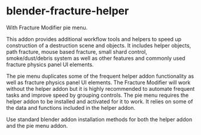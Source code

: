 # blender-fracture-helper
With Fracture Modifier pie menu.

This addon provides additional workflow tools and helpers to speed up construction of a destruction scene and objects.  It includes helper objects, path fracture, mouse based fracture, small shard control, smoke/dust/debris system as well as other features and commonly used fracture physics panel UI elements.

The pie menu duplicates some of the frequent helper addon functionality as well as fracture physics panel UI elements.  The Fracture Modifier will work without the helper addon but it is highly recommended to automate frequent tasks and improve speed by grouping controls.  The pie menu requires the helper addon to be installed and activated for it to work.  It relies on some of the data and functions included in the helper addon.

Use standard blender addon installation methods for both the helper addon and the pie menu addon.
